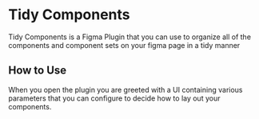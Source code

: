 # Tidy Components

Tidy Components is a Figma Plugin that you can use to organize all of the components and component sets on your figma page in a tidy manner

## How to Use

When you open the plugin you are greeted with a UI containing various parameters that you can configure to decide how to lay out your components.

